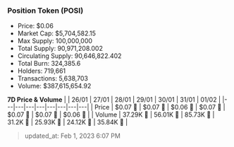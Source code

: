 
  ### Position Token (POSI)
  - Price: $0.06
  - Market Cap: $5,704,582.15
  - Max Supply: 100,000,000
  - Total Supply: 90,971,208.002
  - Circulating Supply: 90,646,822.402
  - Total Burn: 324,385.6
  - Holders: 719,661
  - Transactions: 5,638,703
  - Volume: $387,615,654.92

  **7D Price & Volume**
  | | 26&#x2F;01 | 27&#x2F;01 | 28&#x2F;01 | 29&#x2F;01 | 30&#x2F;01 | 31&#x2F;01 | 01&#x2F;02 |
  |---|---|---|---|---|---|---|---|
  | Price | $0.07 🔻 | $0.07 🔻 | $0.06 🔻 | $0.07 🚀 | $0.07 🔻 | $0.07 🔻 | $0.06 🔻 |
  | Volume | 37.29K 🔻 | 56.01K 🚀 | 85.73K 🚀 | 31.2K 🔻 | 25.93K 🔻 | 24.12K 🔻 | 35.84K 🚀 |

  > updated_at: Feb 1, 2023 6:07 PM
